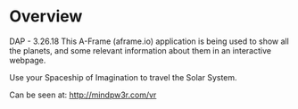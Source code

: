 # Overview
DAP - 3.26.18
This A-Frame (aframe.io) application is being used to show all the planets, and some
relevant information about them in an interactive webpage.

Use your Spaceship of Imagination to travel the Solar System.

Can be seen at: http://mindpw3r.com/vr
